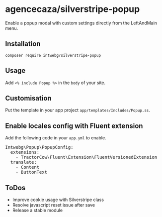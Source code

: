 <h1>agencecaza/silverstripe-popup</h1>
<p>Enable a popup modal with custom settings directly from the LeftAndMain menu.</p>

<h2>Installation</h2>
<code>composer require intwebg/silverstripe-popup</code>

<h2>Usage</h2>
<p>Add <code><% include Popup %></code> in the <code>body</code> of your site.

<h2>Customisation</h2>
<p>Put the template in your app project <code>app/templates/Includes/Popup.ss</code>.</p>


<h2>Enable locales config with Fluent extension</h2>
<p>Add the following code in your <code>app.yml</code> to enable.</p>

<pre>
Intwebg\Popup\PopupConfig:
  extensions:
    - TractorCow\Fluent\Extension\FluentVersionedExtension
  translate:
    - Content
    - ButtonText
</pre>

<h2>ToDos</h2>
<ul>
<li>Improve cookie usage with Silverstripe class</li>
<li>Resolve javascript reset issue after save</li>
<li>Release a stable module</li>
</ul>
